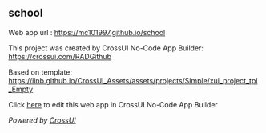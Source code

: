 ## school
Web app url : https://mc101997.github.io/school

This project was created by CrossUI No-Code App Builder: https://crossui.com/RADGithub

Based on template: https://linb.github.io/CrossUI_Assets/assets/projects/Simple/xui_project_tpl_Empty

Click [here](https://crossui.com/RADGithub/#!from=github&owner=mc101997&repo=school) to edit this web app in CrossUI No-Code App Builder

<i>Powered by [CrossUI](https://crossui.com)</i>
